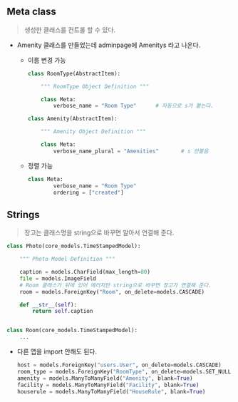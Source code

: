 ## Meta class

> 생성한 클래스를 컨트롤 할 수 있다.

* Amenity 클래스를 만들었는데 adminpage에 Amenitys 라고 나온다.

  * 이름 변경 가능

    ```python
    class RoomType(AbstractItem):
    
        """ RoomType Object Definition """
    
        class Meta:
            verbose_name = "Room Type"		# 자동으로 s가 붙는다.
    ```

    ```python
    class Amenity(AbstractItem):
    
        """ Amenity Object Definition """
    
        class Meta:
            verbose_name_plural = "Amenities"		# s 안붙음
    ```

  * 정렬 가능

    ```python
    class Meta:
            verbose_name = "Room Type"
            ordering = ["created"]
    ```

    

## Strings

> 장고는 클래스명을 string으로 바꾸면 알아서 연결해 준다.

```python
class Photo(core_models.TimeStampedModel):

    """ Photo Model Definition """

    caption = models.CharField(max_length=80)
    file = models.ImageField
    # Room 클래스가 뒤에 있어 에러지만 string으로 바꾸면 장고가 연결해 준다.
    room = models.ForeignKey("Room", on_delete=models.CASCADE)

    def __str__(self):
        return self.caption


class Room(core_models.TimeStampedModel):
    ...
```

* 다른 앱을 import 안해도 된다.

  ```python
  host = models.ForeignKey("users.User", on_delete=models.CASCADE)
  room_type = models.ForeignKey("RoomType", on_delete=models.SET_NULL, null=True)
  amenity = models.ManyToManyField("Amenity", blank=True)
  facility = models.ManyToManyField("Facility", blank=True)
  houserule = models.ManyToManyField("HouseRule", blank=True)
  ```

  